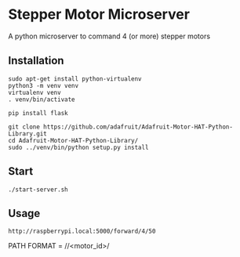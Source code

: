 # Stepper Motor Microserver

A python microserver to command 4 (or more) stepper motors

## Installation
```
sudo apt-get install python-virtualenv
python3 -m venv venv
virtualenv venv
. venv/bin/activate

pip install flask

git clone https://github.com/adafruit/Adafruit-Motor-HAT-Python-Library.git
cd Adafruit-Motor-HAT-Python-Library/
sudo ../venv/bin/python setup.py install
```

## Start

```
./start-server.sh
```

## Usage

```
http://raspberrypi.local:5000/forward/4/50
```

PATH FORMAT = /<direction>/<motor_id>/<steps>
